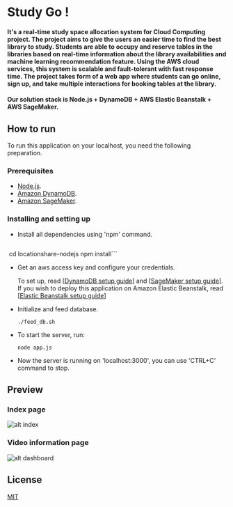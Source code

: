 Study Go !
========
#### It's a real-time study space allocation system for Cloud Computing project. The project aims to give the users an easier time to find the best library to study. Students are able to occupy and reserve tables in the libraries based on real-time information about the library availabilities and machine learning recommendation feature. Using the AWS cloud services, this system is scalable and fault-tolerant with fast response time. The project takes form of a web app where students can go online, sign up, and take multiple interactions for booking tables at the library.
#### Our solution stack is Node.js + DynamoDB + AWS Elastic Beanstalk + AWS SageMaker.

## How to run
To run this application on your localhost, you need the following preparation.
### Prerequisites
* [Node.js](https://nodejs.org/en/).
* [Amazon DynamoDB](https://aws.amazon.com/dynamodb/).
* [Amazon SageMaker](https://aws.amazon.com/sagemaker/).
### Installing and setting up
* Install all dependencies using 'npm' command.
  
  ```
  cd locationshare-nodejs
  npm install```
 
* Get an aws access key and configure your credentials.

  To set up, read [[DynamoDB setup guide](https://docs.aws.amazon.com/amazondynamodb/latest/developerguide/SettingUp.DynamoWebService.html#SettingUp.DynamoWebService.GetCredentials)] and [[SageMaker setup guide](https://docs.aws.amazon.com/sagemaker/latest/dg/gs-set-up.html)].
  If you wish to deploy this application on Amazon Elastic Beanstalk, read [[Elastic Beanstalk setup guide](https://docs.aws.amazon.com/elasticbeanstalk/latest/dg/GettingStarted.html)]

* Initialize and feed database.

  ```./feed_db.sh```
  
* To start the server, run:

  ```node app.js```
  
* Now the server is running on 'localhost:3000', you can use 'CTRL+C' command to stop.
## Preview
### Index page
![alt index](locationshare-nodejs/assets/img/preview_index.png "Index page")
### Video information page
![alt dashboard](locationshare-nodejs/assets/img/preview_dashboard.png "Video page")
## License
[MIT](LICENSE)
